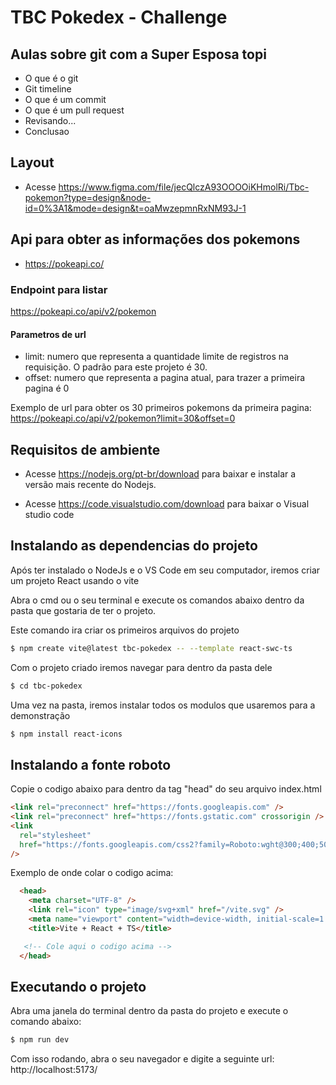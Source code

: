 # TBC Pokedex - Challenge

## Aulas sobre git com a Super Esposa topi
- O que é o git
- Git timeline
- O que é um commit
- O que é um pull request
- Revisando...
- Conclusao

## Layout

- Acesse https://www.figma.com/file/jecQlczA93OOOOiKHmolRi/Tbc-pokemon?type=design&node-id=0%3A1&mode=design&t=oaMwzepmnRxNM93J-1

## Api para obter as informações dos pokemons

- https://pokeapi.co/

### Endpoint para listar

https://pokeapi.co/api/v2/pokemon

#### Parametros de url
- limit: numero que representa a quantidade limite de registros na requisição. O padrão para este projeto é 30.
- offset: numero que representa a pagina atual, para trazer a primeira pagina é 0

Exemplo de url para obter os 30 primeiros pokemons da primeira pagina:
https://pokeapi.co/api/v2/pokemon?limit=30&offset=0

## Requisitos de ambiente

- Acesse https://nodejs.org/pt-br/download para baixar e instalar a versão mais recente do Nodejs.

- Acesse https://code.visualstudio.com/download para baixar o Visual studio code

## Instalando as dependencias do projeto

Após ter instalado o NodeJs e o VS Code em seu computador, iremos criar um projeto React usando o vite

Abra o cmd ou o seu terminal e execute os comandos abaixo dentro da pasta que gostaria de ter o projeto.

Este comando ira criar os primeiros arquivos do projeto

```bash
$ npm create vite@latest tbc-pokedex -- --template react-swc-ts
```

Com o projeto criado iremos navegar para dentro da pasta dele

```bash
$ cd tbc-pokedex
```

Uma vez na pasta, iremos instalar todos os modulos que usaremos para a demonstração

```bash
$ npm install react-icons
```

## Instalando a fonte roboto
Copie o codigo abaixo para dentro da tag "head" do seu arquivo index.html

```html
<link rel="preconnect" href="https://fonts.googleapis.com" />
<link rel="preconnect" href="https://fonts.gstatic.com" crossorigin />
<link
  rel="stylesheet"
  href="https://fonts.googleapis.com/css2?family=Roboto:wght@300;400;500;600;700&display=swap"
/>
```

Exemplo de onde colar o codigo acima:
```html
  <head>
    <meta charset="UTF-8" />
    <link rel="icon" type="image/svg+xml" href="/vite.svg" />
    <meta name="viewport" content="width=device-width, initial-scale=1.0" />
    <title>Vite + React + TS</title>

   <!-- Cole aqui o codigo acima -->
  </head>
```

## Executando o projeto

Abra uma janela do terminal dentro da pasta do projeto e execute o comando abaixo:

```bash
$ npm run dev
```

Com isso rodando, abra o seu navegador e digite a seguinte url: http://localhost:5173/
